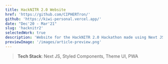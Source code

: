 ```yaml
---
title: HackNITR 2.0 Website
href: 'https://github.com/CIPHERTron/'
github: 'https://kiwi-personal.vercel.app/'
date: "Dec'20 - Mar'21"
slug: 'hacknitr2'
selectedWork: true
description: 'Website for the HackNITR 2.0 Hackathon made using Next JS'
previewImage: '/images/article-preview.png'
---
```


> **Tech Stack**: Next JS, Styled Components, Theme UI, PWA
